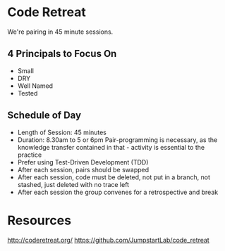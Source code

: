 # Code Retreat

We're pairing in 45 minute sessions.

## 4 Principals to Focus On

- Small
- DRY
- Well Named
- Tested

## Schedule of Day

- Length of Session: 45 minutes
- Duration: 8.30am to 5 or 6pm
Pair-programming is necessary, as the knowledge transfer contained in that - activity is essential to the practice
- Prefer using Test-Driven Development (TDD)
- After each session, pairs should be swapped
- After each session, code must be deleted, not put in a branch, not stashed, just deleted with no trace left
- After each session the group convenes for a retrospective and break

# Resources

http://coderetreat.org/
https://github.com/JumpstartLab/code_retreat
